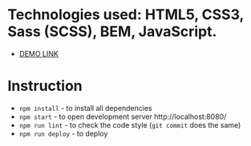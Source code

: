 # Technologies used: HTML5, CSS3, Sass (SCSS), BEM, JavaScript.
- [DEMO LINK](https://beautylabdev.github.io/escort/)

# Instruction
- `npm install` - to install all dependencies
- `npm start` - to open development server http://localhost:8080/
- `npm run lint` - to check the code style (`git commit` does the same)
- `npm run deploy` - to deploy
